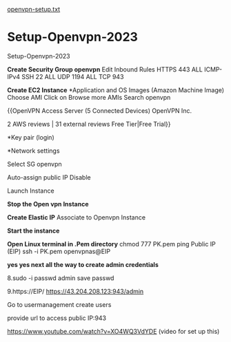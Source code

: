 [openvpn-setup.txt](https://github.com/Ramyaji/Setup-Openvpn-2023/files/13890976/openvpn-setup.txt)
# Setup-Openvpn-2023
Setup-Openvpn-2023

**Create Security Group  openvpn**
Edit Inbound Rules
HTTPS 443
ALL ICMP-IPv4
SSH  22
ALL UDP 1194
ALL TCP 943

**Create EC2 Instance**
*Application and OS Images (Amazon Machine Image)
Choose AMI 
Click on Browse more AMIs
Search openvpn

{{OpenVPN Access Server (5 Connected Devices)
OpenVPN Inc. 

 2 AWS reviews  | 31 external reviews 
Free Tier|Free Trial}}

*Key pair (login)

*Network settings

Select SG openvpn

Auto-assign public IP
Disable 

Launch Instance

**Stop the Open vpn Instance**

**Create Elastic IP**
Associate to Openvpn Instance

**Start the instance**

**Open Linux terminal in .Pem directory**
chmod 777 PK.pem
ping Public IP (EIP)
ssh -i PK.pem openvpnas@EIP

**yes yes next all the way to create admin credentials**

8.sudo -i
passwd admin
save passwd 

9.https://EIP/
https://43.204.208.123:943/admin

Go to usermanagement
create users

provide url to access public IP:943


https://www.youtube.com/watch?v=XO4WQ3VdYDE  (video for set up this)
